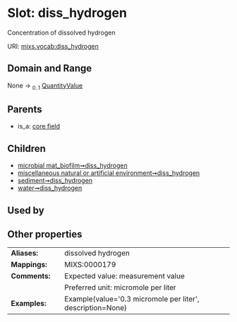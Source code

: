 
# Slot: diss_hydrogen


Concentration of dissolved hydrogen

URI: [mixs.vocab:diss_hydrogen](https://w3id.org/mixs/vocab/diss_hydrogen)


## Domain and Range

None &#8594;  <sub>0..1</sub> [QuantityValue](QuantityValue.md)

## Parents

 *  is_a: [core field](core_field.md)

## Children

 *  [microbial mat_biofilm➞diss_hydrogen](microbial_mat_biofilm_diss_hydrogen.md)
 *  [miscellaneous natural or artificial environment➞diss_hydrogen](miscellaneous_natural_or_artificial_environment_diss_hydrogen.md)
 *  [sediment➞diss_hydrogen](sediment_diss_hydrogen.md)
 *  [water➞diss_hydrogen](water_diss_hydrogen.md)

## Used by


## Other properties

|  |  |  |
| --- | --- | --- |
| **Aliases:** | | dissolved hydrogen |
| **Mappings:** | | MIXS:0000179 |
| **Comments:** | | Expected value: measurement value |
|  | | Preferred unit: micromole per liter |
| **Examples:** | | Example(value='0.3 micromole per liter', description=None) |

